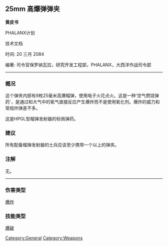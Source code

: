 ## 25mm 高爆弹弹夹

**黄皮书**

PHALANX计划

技术文档

时间: 20 三月 2084

编著: 司令官保罗纳瓦拉，研究开发工程部，PHALANX，大西洋作战司令部

------------------------------------------------------------------------

### 概况

这个弹夹内部有9枚25毫米高爆榴弹，使用电子火花点火。这是一种'空气燃烧弹药'，是通过和大气中的氧气直接反应产生爆炸而不是使用氧化剂。爆炸的威力和常规炸弹差不多。

这是HPGL型榴弹发射器的标佩弹药。

### 建议

所有配备榴弹发射器的士兵应该至少携带一个以上的弹夹。

### 注解

无。

------------------------------------------------------------------------

### 伤害类型

[爆炸](伤害#爆炸 "wikilink")

### 技能类型

[爆破](技能#爆破 "wikilink")

[Category:General](Category:General "wikilink")
[Category:Weapons](Category:Weapons "wikilink")
